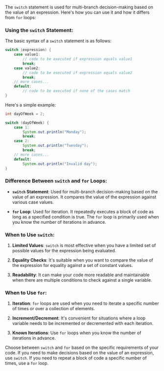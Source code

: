 The `switch` statement is used for multi-branch decision-making based on the value of an expression. Here's how you can use it and how it differs from `for` loops:

### Using the `switch` Statement:

The basic syntax of a `switch` statement is as follows:

```java
switch (expression) {
    case value1:
        // code to be executed if expression equals value1
        break;
    case value2:
        // code to be executed if expression equals value2
        break;
    // more cases...
    default:
        // code to be executed if none of the cases match
}
```

Here's a simple example:

```java
int dayOfWeek = 2;

switch (dayOfWeek) {
    case 1:
        System.out.println("Monday");
        break;
    case 2:
        System.out.println("Tuesday");
        break;
    // more cases...
    default:
        System.out.println("Invalid day");
}
```

### Difference Between `switch` and `for` Loops:

- **`switch` Statement**: Used for multi-branch decision-making based on the value of an expression. It compares the value of the expression against various case values.

- **`for` Loop**: Used for iteration. It repeatedly executes a block of code as long as a specified condition is true. The `for` loop is primarily used when you know the number of iterations in advance.

### When to Use `switch`:

1. **Limited Values**: `switch` is most effective when you have a limited set of possible values for the expression being evaluated.

2. **Equality Checks**: It's suitable when you want to compare the value of the expression for equality against a set of constant values.

3. **Readability**: It can make your code more readable and maintainable when there are multiple conditions to check against a single variable.

### When to Use `for`:

1. **Iteration**: `for` loops are used when you need to iterate a specific number of times or over a collection of elements.

2. **Increment/Decrement**: It's convenient for situations where a loop variable needs to be incremented or decremented with each iteration.

3. **Known Iterations**: Use `for` loops when you know the number of iterations in advance.

Choose between `switch` and `for` based on the specific requirements of your code. If you need to make decisions based on the value of an expression, use `switch`. If you need to repeat a block of code a specific number of times, use a `for` loop.